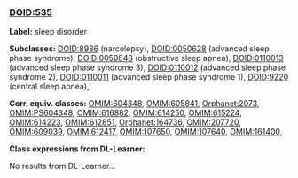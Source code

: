 
### [DOID:535](http://purl.obolibrary.org/obo/DOID_535)
**Label:** sleep disorder

**Subclasses:** [DOID:8986](http://purl.obolibrary.org/obo/DOID_8986) (narcolepsy), [DOID:0050628](http://purl.obolibrary.org/obo/DOID_0050628) (advanced sleep phase syndrome), [DOID:0050848](http://purl.obolibrary.org/obo/DOID_0050848) (obstructive sleep apnea), [DOID:0110013](http://purl.obolibrary.org/obo/DOID_0110013) (advanced sleep phase syndrome 3), [DOID:0110012](http://purl.obolibrary.org/obo/DOID_0110012) (advanced sleep phase syndrome 2), [DOID:0110011](http://purl.obolibrary.org/obo/DOID_0110011) (advanced sleep phase syndrome 1), [DOID:9220](http://purl.obolibrary.org/obo/DOID_9220) (central sleep apnea), 

**Corr. equiv. classes:** [OMIM:604348](http://purl.obolibrary.org/obo/OMIM_604348), [OMIM:605841](http://purl.obolibrary.org/obo/OMIM_605841), [Orphanet:2073](http://www.orpha.net/ORDO/Orphanet_2073), [OMIM:PS604348](http://purl.obolibrary.org/obo/OMIM_PS604348), [OMIM:616882](http://purl.obolibrary.org/obo/OMIM_616882), [OMIM:614250](http://purl.obolibrary.org/obo/OMIM_614250), [OMIM:615224](http://purl.obolibrary.org/obo/OMIM_615224), [OMIM:614223](http://purl.obolibrary.org/obo/OMIM_614223), [OMIM:612851](http://purl.obolibrary.org/obo/OMIM_612851), [Orphanet:164736](http://www.orpha.net/ORDO/Orphanet_164736), [OMIM:207720](http://purl.obolibrary.org/obo/OMIM_207720), [OMIM:609039](http://purl.obolibrary.org/obo/OMIM_609039), [OMIM:612417](http://purl.obolibrary.org/obo/OMIM_612417), [OMIM:107650](http://purl.obolibrary.org/obo/OMIM_107650), [OMIM:107640](http://purl.obolibrary.org/obo/OMIM_107640), [OMIM:161400](http://purl.obolibrary.org/obo/OMIM_161400), 

**Class expressions from DL-Learner:**

No results from DL-Learner...



